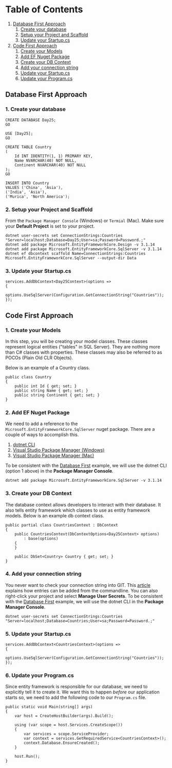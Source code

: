 # Table of Contents
1. [Database First Approach](#database-first)
    1. [Create your database](#create-your-database)
    1. [Setup your Project and Scaffold](#scaffold)
    1. [Update your Startup.cs ](#startup)
1. [Code First Approach](#code-first)
    1. [Create your Models](#models)
    1. [Add EF Nuget Package](#nuget)
    1. [Create your DB Context](#dbcontext)
    1. [Add your connection string](connection-string)
    1. [Update your Startup.cs ](#startup-cf)
    1. [Update your Program.cs ](#program)

## Database First Approach

### 1. Create your database <a name="create-your-database"></a>

```
CREATE DATABASE Day25;
GO

USE [Day25];
GO

CREATE TABLE Country
(
    Id INT IDENTITY(1, 1) PRIMARY KEY,
    Name NVARCHAR(40) NOT NULL,
    Continent NVARCHAR(40) NOT NULL
);
GO

INSERT INTO Country
VALUES ('China', 'Asia'),
('India', 'Asia'),
('Murica', 'North America');
```

### 2. Setup your Project and Scaffold <a name="scaffold"></a>

From the `Package Manager Console` (Windows) or `Termial` (Mac).  Make sure your **Default Project** is set to your project.

```
dotnet user-secrets set ConnectionStrings:Countries "Server=localhost;Database=Day25;User=sa;Password=Password.;"
dotnet add package Microsoft.EntityFrameworkCore.Design -v 3.1.14
dotnet add package Microsoft.EntityFrameworkCore.SqlServer -v 3.1.14
dotnet ef dbcontext scaffold Name=ConnectionStrings:Countries Microsoft.EntityFrameworkCore.SqlServer --output-dir Data
```

### 3. Update your Startup.cs <a name="startup"></a>

```
services.AddDbContext<Day25Context>(options =>
{
    options.UseSqlServer(Configuration.GetConnectionString("Countries"));
});
```

## Code First Approach

### 1. Create your Models <a name="models"></a>

In this step, you will be creating your model classes.  These classes represent logical entities ("tables" in SQL Server).  They are nothing more than C# classes with properties.  These classes may also be referred to as POCOs (Plain Old CLR Objects). 

Below is an example of a Country class.

```
public class Country
{
    public int Id { get; set; }
    public string Name { get; set; }
    public string Continent { get; set; }
}
```

### 2. Add EF Nuget Package <a name="nuget"></a>

We need to add a reference to the `Microsoft.EntityFrameworkCore.SqlServer` nuget package.  There are a couple of ways to accomplish this.

1. [dotnet CLI](https://docs.microsoft.com/en-us/nuget/quickstart/install-and-use-a-package-using-the-dotnet-cli)
2. [Visual Studio Package Manager (Windows)](https://docs.microsoft.com/en-us/nuget/quickstart/install-and-use-a-package-in-visual-studio)
3. [Visual Studio Package Manager (Mac)](https://docs.microsoft.com/en-us/nuget/quickstart/install-and-use-a-package-in-visual-studio-mac)

To be consistent with the [Database First](#database-first) example, we will use the dotnet CLI (option 1 above) in the **Package Manager Console**.

```
dotnet add package Microsoft.EntityFrameworkCore.SqlServer -v 3.1.14
```

### 3. Create your DB Context <a name="dbcontext"></a>

The database context allows developers to interact with their database.  It also tells entity framework which classes to use as entity framework models.  Below is an example db context class.

```
public partial class CountriesContext : DbContext
{
    public CountriesContext(DbContextOptions<Day25Context> options)
        : base(options)
    {
    }

    public DbSet<Country> Country { get; set; }
}
```

### 4. Add your connection string <a name="connection-string"></a>

You never want to check your connection string into GIT.  This [article](https://docs.microsoft.com/en-us/aspnet/core/security/app-secrets?view=aspnetcore-3.1&tabs=windows) explains how entries can be added from the commandline.  You can also right-click your project and select **Manage User Secrets**. To be consistent with the [Database First](#database-first) example, we will use the dotnet CLI in the **Package Manager Console**.

```
dotnet user-secrets set ConnectionStrings:Countries "Server=localhost;Database=Countries;User=sa;Password=Password.;"
```

### 5. Update your Startup.cs <a name="startup-cf"></a>

```
services.AddDbContext<CountriesContext>(options =>
{
    options.UseSqlServer(Configuration.GetConnectionString("Countries"));
});
```

### 6. Update your Program.cs <a name="program"></a>

Since entity framework is responsible for our database, we need to explicitly tell it to create it.  We want this to happen _before_ our application starts so, we need to add the following code to our `Program.cs` file.

```
public static void Main(string[] args)
{
    var host = CreateHostBuilder(args).Build();

    using (var scope = host.Services.CreateScope())
    {
        var services = scope.ServiceProvider;
        var context = services.GetRequiredService<CountriesContext>();
        context.Database.EnsureCreated();
    }

    host.Run();
}
```
